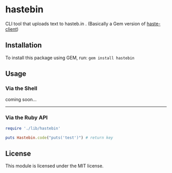 # hastebin

CLI tool that uploads text to hasteb.in . (Basically a Gem version of [haste-client](https://github.com/seejohnrun/haste-client))

## Installation

To install this package using GEM, run:
`gem install hastebin`

## Usage

### Via the Shell

coming soon...                   

---

### Via the Ruby API

```ruby
require './lib/hastebin'

puts Hastebin.code("puts('test')") # return key
```

## License

This module is licensed under the MIT license.